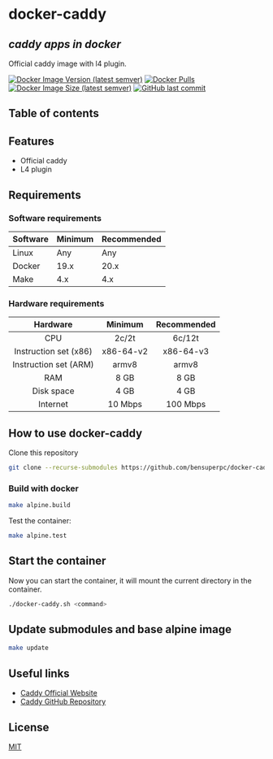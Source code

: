 # docker-caddy

## _caddy apps in docker_

Official caddy image with l4 plugin.

[![Docker Image Version (latest semver)](https://img.shields.io/docker/v/bensuperpc/caddy?sort=semver&label=docker%20image%20version)](https://hub.docker.com/r/bensuperpc/caddy)
[![Docker Pulls](https://img.shields.io/docker/pulls/bensuperpc/caddy)](https://hub.docker.com/r/bensuperpc/caddy)
[![Docker Image Size (latest semver)](https://img.shields.io/docker/image-size/bensuperpc/caddy?sort=semver)](https://hub.docker.com/r/bensuperpc/caddy)
[![GitHub last commit](https://img.shields.io/github/last-commit/bensuperpc/docker-caddy)](https://github.com/bensuperpc/docker-caddy)

## Table of contents

## Features

- Official caddy
- L4 plugin

## Requirements

### Software requirements

| Software | Minimum | Recommended |
| -------- | ------- | ----------- |
| Linux    | Any     | Any         |
| Docker   | 19.x    | 20.x        |
| Make     | 4.x     | 4.x         |

### Hardware requirements

|       Hardware        |  Minimum  |   Recommended    |
| :-------------------: | :-------: | :--------------: |
|          CPU          |   2c/2t   |      6c/12t      |
| Instruction set (x86) | x86-64-v2 |    x86-64-v3     |
| Instruction set (ARM) |   armv8   |      armv8       |
|          RAM          |   8 GB    |      8 GB       |
|      Disk space       |   4 GB    |      4 GB       |
|       Internet        |  10 Mbps  |     100 Mbps     |

## How to use docker-caddy

Clone this repository

```bash
git clone --recurse-submodules https://github.com/bensuperpc/docker-caddy.git
```

### Build with docker

```bash
make alpine.build
```

Test the container:

```bash
make alpine.test
```

## Start the container

Now you can start the container, it will mount the current directory in the container.

```bash
./docker-caddy.sh <command>
```

## Update submodules and base alpine image

```bash
make update
```


## Useful links

- [Caddy Official Website](https://caddyserver.com/)
- [Caddy GitHub Repository](https://github.com/caddyserver/caddy)

## License

[MIT](LICENSE)
